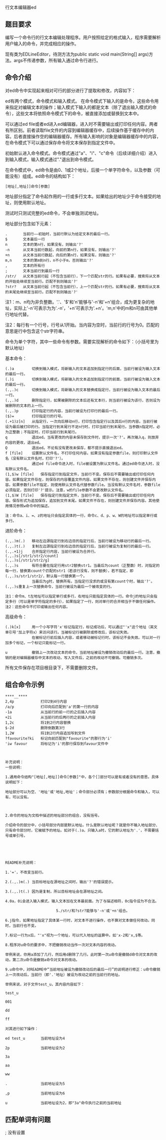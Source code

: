 行文本编辑器ed

##  题目要求
编写一个命令行的行文本编辑处理程序。用户按照给定的格式输入，程序需要解析用户输入的命令，并完成相应的操作。

现有类为EDLineEditor，待测方法为public static void main(String[] args)方法。args不传递参数，所有输入通过命令行进行。

## 命令介绍

对ed命令中实现起来相对可行的部分进行了提取和修改，内容如下：

ed有两个模式，命令模式和输入模式。
在命令模式下输入的是命令，这些命令用来指定对编辑文本的操作；输入模式下输入的都是文本（除了退出输入模式的命令），这些文本将依照命令模式下的命令，被直接添加或替换到文本中。

可以通过ed file或者ed进入ed编辑器，进入时不需要输出或打印任何内容。两者有所区别。前者读取file文件的内容到编辑器缓存中，后续操作基于缓存中的内容。后者直接操作空的编辑器缓存。所有输入影响的对象是编辑器缓存中的内容，在命令模式下可以通过保存命令将文本保存到指定文件中。

初始默认进入命令模式。命令模式通过"a"、"i"、"c"命令（后续详细介绍）进入到输入模式，输入模式通过"."退出到命令模式。

在命令模式中，ed命令是由0、1或2个地址，后接一个单字符命令，以及参数（可能没有）组成。ed命令的结构如下：

	[地址[,地址]]命令[参数]

地址部分指定了命令起作用的一行或多行文本。如果给出的地址少于命令接受的地址，则使用默认地址。

测试时只测试完整的ed命令，不会单独测试地址。

地址部分包含如下元素：  
       

	.		当前行——初始时，当前行默认为给定文本的最后一行。
	$		文本最后一行
	n		文本的第n行，如果没有，则输出'?'
	-n		从文本当前行数起，向前的第n行，如果没有，则输出'?'
	+n		从文本当前行数起，向后的第n行，如果没有，则输出'?'
	m,n		文本的第m到n行，n不小于m，否则输出'?'
	,		文本的所有行
	;		文本当前行到最后一行
	/str/	从文本当前行起（不包含当前行），下一个匹配str的行。如果有必要，搜索将从文本的开始处继续至当前行。匹配不到则输出'?'
	?str?	从文本当前行起（不包含当前行），上一个匹配str的行。如果有必要，搜索将从文本的末尾处继续至当前行。匹配不到则输出'?'

注1：m、n均为非负整数。'.'、'$'和'n'能够与'-n'和'+n'组合，成为更复杂的地址，实际上'-n'可表示为为'.-n'，'+n'可表示为'.+n'。'm,n'中的m和n可由其他单行地址代替。

注2：每行有一个行号，行号从1开始。当内容为空时，当前行的行号为0。匹配的意思是行中包含这个str字符串。

命令为单个字符，其中一些命令有参数。需要实现解析的命令如下：（小括号里为默认地址）

基本命令：

	(.)a		切换到输入模式，将新输入的文本追加到指定行的后面，当前行被设为输入文本的最后一行。
	(.)i		切换到输入模式，将新输入的文本追加到指定行的前面，当前行被设为输入文本的最后一行。
	(.,.)c		切换到输入模式，将新输入的文本替换成指定行，当前行被设为输入文本的最后一行。
	(.,.)d		删除指定行，如果被删除的文本后还有文本行，则当前行被设为该行，否则设为被删除的文本的上一行。
	(.,.)p		打印指定行的内容，当前行被设为打印行的最后一行。
	($)=		打印指定行的行号。
	(.+1)z[n]	从指定行，一次向后移动n行，打印包含指定行以及其后n行的内容。当前行被设为最后被打印的行。当指定行到末尾行不足n行时，打印当前行到末尾行。当参数n指定时，必为正整数；不指定时，打印当前行到末尾行。
	q			退出ed。当有更改的内容未保存到文件时，提示一次'?'。再次输入q，则放弃内容的更改，退出ed。
	Q			退出ed。不论有没有更改未保存，都不提示直接退出ed。
	f [file]	设置默认文件名，不打印任何内容。如果没有指定参数file，则打印默认文件名（没有默认文件名时，打印'?'）。     
	            通过ed file命令进入时，file被设置为默认文件名。通过ed命令进入时，没有默认文件名。
	(1,$)w [file]	保存指定行到指定文件，当前行不变。保存后不需要输出或打印任何内容。如果指定文件存在，则保存的内容覆盖文件内容。如果文件不存在，则创建文件并保存内容。如果参数file不指定，则使用默认文件名代替参数file。当没有默认文件名时，参数file必须指定，否则打印'?'提示。注意，w的file参数不会更改默认文件名。
	(1,$)W [file]	保存指定行到指定文件，当前行不变。保存后不需要输出或打印任何内容。保存形式为追加保存，追加到文件末尾。如果文件不存在，则创建文件并保存内容。其他使用情况参照w命令中的描述。

	注：命令a、i、=、z的地址只会指定具体的一行，命令c、d、p、w、W的地址可以指定单行或多行。

进阶命令：
 
	(.,.)m(.)	移动左边源指定行到右边目的指定行后，当前行被设为移动行的最后一行。
	(.,.)t(.)	复制左边源指定行到右边目的指定行后，当前行被设为复制行的最后一行。
	(.,.+1)j	合并指定行内容，当前行被设为合并行。
	(.,.)s[/str1/str2/count]
	(.,.)s[/str1/str2/g]
	(.,.)s		有符合要在指定行用str2替换str1。当最后为count（正整数）时，对指定的每一行，替换第count个匹配的str1（若该行没有，则不替换），若不指定，即(.,.)s/str1/str2/，默认每一行替换第一个。
	            当最后为g时，替换所有。当指定行没求的或没有第count个时，输出'?'。(.,.)s重复上一次替换命令，当前行被设为最后一个被改变的行。

	注1：命令m、t左地址可以指定单行或多行，右地址只能指定具体的一行。命令j的地址只会指定多行（可以是单字符指定的多行），如果指定了一行，则对单行的合并相当于不做任何操作。
	注2：这些命令不打印或输出任何内容。
	
高级命令：

	(.)k[x]		用一个小写字符'x'标记指定行，标记成功后，可以通过"'x"这个地址（英文单引号'加上字符x）来访问该行。当被标记行被删除或修改后，该标记失效。
	            在被标记行前后插入内容，或者移动被标记行时，该标记不会失效。可以对一行加多个标记，一个标记只能标记一行。
	            
	u			撤销上一次改动文本的命令，当前地址被设为撤销改动后的最后一行。注意，撤销的是对编辑器缓存中文本的改动，写入文件后，之前的改动不可撤销。可撤销多次。

所有文件保存在项目根目录下，不需要删除文件。

##  组合命令示例

    ****__****
	2,4p			打印2到4行内容
	/a/p			打印向后匹配到'a'的第一行的内容
	-1a				从当前行的前一行的之后插入内容
	+2i				从当前行的后两行的之前插入内容
	1,2c			将1到2行内容替换
	$-2d			删除倒数第3行
	1,2W			将1到2行内容追加写到文件
	?favourite?ki	标记向前匹配到"favourite"的那行为'i'
	'iw favour		将标记为'i'的那行保存到favour文件中
	
	
	
	补充说明：
	一些说明:
    
    1.通用命令结构"[地址[,地址]]命令[参数]"中，各个[]部分可以是有或者没有的意思。具体说明如下：
    
    地址部分可以为空、'地址'或'地址,地址'；命令部分必须有；参数部分根据命令和输入，可以有，可以没有。
    
    
    
    2.命令的地址为文档中描述的地址部分的组合，没有括号。
    
    介绍命令的部分中，小括号部分内部是默认地址。什么是默认地址呢？就是你不输入地址部分、只有命令部分时，它被赋予的地址。如对于(.)a，只输入a时，它的默认地址为'.'，不需要括号或单引号。
    
    
    
    
    
    README补充说明：
    
    1.'='，不改变当前行。
    
    2.(.,.)m(.)	当目标地址在源地址之间时，输出'?'的错误提示。
    
    3.(.,.)t(.)	因为是复制，所以目标地址会在源地址之间。
    
    4.0a，0i会进入输入模式，输入文本加在文本最前面。为了与描述相符，0c指令设为不合法。
    
                           5./str/和?str?能够与'-n'或'+n'组合。
    
    6.j指令，如果地址指定了具体某一行时，对文本不进行操作，也不算对文本做任何改动。同时，当前行也不变。
    
    7.标记一行为x后，"'x"视为一个地址，可以代入地址的运算中。如'x-2和'x,$等。
    
    8.程序对u命令的要求中，不把撤销改动当作一次对文本内容的改动。
    
    举例来说，你用a添加了几行，然后用d删除了几行。此时第一次u命令是撤销d命令对文本的改动，第二次u命令是撤销a命令对文本的改动。
    
    9.u命令中，对README中“当前地址被设为撤销改动后的最后一行”的说明进行修正：u命令撤销上一次改动后，当前行（即'.'地址）被设为改动之前的当前行的地址。
    
    举例来说，对于文件test_u，其内容内容如下：
    
    test_u
    
    001
    
    dd
    
    ff
    
    对其进行如下操作：
    
    ed test_u		当前地址设为4
    
    2p				当前地址设为2
    
    3a
    
    aa
    
    ww
    
    .				当前地址设为5
    
    ,p				当前地址设为6
    
    u				当前地址设为2，即"3a"命令执行之前的当前地址
    
## 匹配单词有问题
; 没有设置
